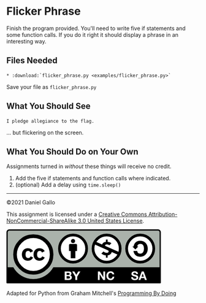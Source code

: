 # Flicker Phrase

Finish the program provided. You'll need to write five if statements
and some function calls. If you do it right it should display a
phrase in an interesting way.


## Files Needed
```eval_rst
* :download:`flicker_phrase.py <examples/flicker_phrase.py>`
```

Save your file as `flicker_phrase.py`

What You Should See
-------------------
```
I pledge allegiance to the flag.
```
... but flickering on the screen.

What You Should Do on Your Own
------------------------------
Assignments turned in *without* these things will receive
no credit.

1. Add the five if statements and function calls where indicated.
2. (optional) Add a delay using `time.sleep()`

---

©2021 Daniel Gallo


This assignment is licensed under a
[Creative Commons Attribution-NonCommercial-ShareAlike 3.0 United States License](https://creativecommons.org/licenses/by-nc-sa/3.0/us/deed.en_US).  

![Creative Commons License](images/by-nc-sa.png)





Adapted for Python from Graham Mitchell's [Programming By Doing](https://programmingbydoing.com/)